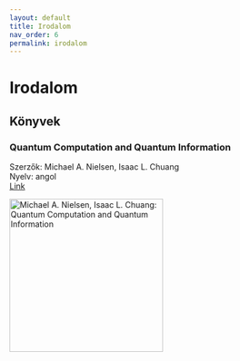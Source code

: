 ```yaml
---
layout: default
title: Irodalom
nav_order: 6
permalink: irodalom
---
```


# Irodalom

## Könyvek

### Quantum Computation and Quantum Information

Szerzők: Michael A. Nielsen, Isaac L. Chuang\
Nyelv: angol\
[Link](https://www.cambridge.org/highereducation/books/quantum-computation-and-quantum-information/01E10196D0A682A6AEFFEA52D53BE9AE)

<img
  alt="Michael A. Nielsen, Isaac L. Chuang: Quantum Computation and Quantum Information"
  src="https://images-na.ssl-images-amazon.com/images/I/71zJlN985cL.jpg"
  width="270px"
  />
